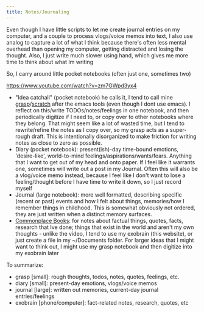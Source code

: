 ```yaml
---
title: Notes/Journaling
---
```


Even though I have little scripts to let me create journal entries on my computer, and a couple to process vlogs/voice memos into text, I also use analog to capture a lot of what I think because there's often less mental overhead than opening my computer, getting distracted and losing the thought. Also, I just write much slower using hand, which gives me more time to think about what Im writing

So, I carry around little pocket notebooks (often just one, sometimes two)

<https://www.youtube.com/watch?v=zm7GWpd3yx4>

- "Idea catchall" (pocket notebook)  he calls it, I tend to call mine [grasp](https://github.com/karlicoss/grasp)/[scratch](https://www.gnu.org/software/emacs/manual/html_node/emacs/Lisp-Interaction.html) after the emacs tools (even though I dont use emacs). I reflect on this/write TODOs/notes/feelings in one notebook, and then periodically digitize if I need to, or copy over to other notebooks where they belong. That might seem like a lot of wasted time, but I tend to rewrite/refine the notes as I copy over, so my grasp acts as a super-rough draft. This is intentionally disorganized to make friction for writing notes as close to zero as possible.
- Diary (pocket notebook): present(ish)-day time-bound emotions, 'desire-like', world-to-mind feelings/aspirations/wants/fears. Anything that I want to get out of my head and onto paper. If I feel like it warrants one, sometimes will write out a post in my Journal. Often this will also be a vlog/voice memo instead, because I feel like I don't want to lose a feeling/thought before I have time to write it down, so I just record myself
- Journal (large notebook): more well formatted, describing specific (recent or past) events and how I felt about things, memories/how I remember things in childhood. This is somewhat obviously not ordered, they are just written when a distinct memory surfaces.
- [Commonplace Books](https://en.wikipedia.org/wiki/Commonplace_book): for notes about factual things, quotes, facts, research that Ive done; things that exist in the world and aren't my own thoughts - unlike the video, I tend to use my exobrain (this website), or just create a file in my ~/Documents folder. For larger ideas that I might want to think out, I might use my grasp notebook and then digitize into my exobrain later

To summarize:

- grasp [small]: rough thoughts, todos, notes, quotes, feelings, etc.
- diary [small]: present-day emotions, vlogs/voice memos
- journal [large]: written out memories, current-day journal entries/feelings
- exobrain [phone/computer]: fact-related notes, research, quotes, etc
